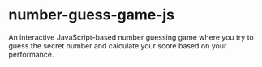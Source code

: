 # number-guess-game-js
An interactive JavaScript-based number guessing game where you try to guess the secret number and calculate your score based on your performance.
